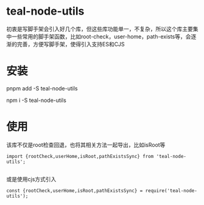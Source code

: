 # teal-node-utils
初衷是写脚手架会引入好几个库，但这些库功能单一，不复杂，所以这个库主要集中一些常用的脚手架函数，比如root-check，user-home，path-exists等，会逐渐的完善，方便写脚手架，使得引入支持ES和CJS

# 安装
pnpm add -S teal-node-utils

npm i -S teal-node-utils

# 使用
该库不仅是root检查回退，也将其相关方法一起导出，比如isRoot等

```
import {rootCheck,userHome,isRoot,pathExistsSync} from 'teal-node-utils';


```

或是使用cjs方式引入
```
const {rootCheck,userHome,isRoot,pathExistsSync} = require('teal-node-utils');

```






